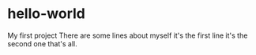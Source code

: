 # hello-world
My first project
There are some lines about myself
it's the first line
it's the second one
that's all.
